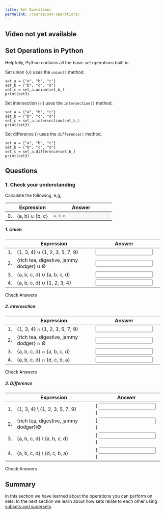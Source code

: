 ```yaml
---
title: Set Operations
permalink: /course/set-operations/
---
```


## Video not yet available

## Set Operations in Python

Helpfully, Python contains all the basic set operations built in.

Set union (∪) uses the `union()` method.

    set_a = {"a", "b", "c"}
    set_b = {"b", "c", "d"}
    set_c = set_a.union(set_b_)
    print(set3) 

Set intersection (∩) uses the `intersection()` method.

    set_a = {"a", "b", "c"}
    set_b = {"b", "c", "d"}
    set_c = set_a.intersection(set_b_)
    print(set3) 

Set difference (\) uses the `difference()` method.

    set_a = {"a", "b", "c"}
    set_b = {"b", "c", "d"}
    set_c = set_a.difference(set_b_)
    print(set3) 

## Questions

### 1. Check your understanding

Calculate the following, e,g, 

|    | Expression | Answer |
|----| ------ | -------|
| 0. | <label for ="example">{a, b} ∪ {b, c}</label> | <input type="text" id="example" value="a, b, c" disabled/> |

##### 1. Union

|    | Expression | Answer | |
|----| ------ | ------- |--|
| 1. | <label for ="q11">{1, 3, 4} ∪ {1, 2, 3, 5, 7, 9}</label> | <input type="text" id="q11" data-answer-set="1,2,3,4,5,7,9" /> | <span id="q11c" style="display:inline-block"></span> |
| 2. | <label for ="q12">{rich tea, digestive, jammy dodger} ∪ Ø</label> | <input type="text" id="q12" data-answer-set="" /> | <span id="q12c" style="display:inline-block"></span> |
| 3. | <label for ="q13">{a, b, c, d} ∪ {a, b, c, d}</label> | <input type="text" id="q13" data-answer-set="a,b,c,d" /> | <span id="q13c" style="display:inline-block"></span> |
| 4. | <label for ="q14">{a, b, c, d} ∪ {1, 2, 3, 4}</label> | <input type="text" id="q14" data-answer-set="a,b,c,d,1,2,3,4" /> | <span id="q14c" style="display:inline-block"></span> |

<script src="/assets/check.js"></script>
<a class="btn btn-primary" type="submit" onClick="checkAnswers('q1')">Check Answers</a>

##### 2. Intersection

|    | Expression | Answer | |
|----| ------ | ------- |--|
| 1. | <label for ="q21">{1, 3, 4} ∩ {1, 2, 3, 5, 7, 9}</label> | <input type="text" id="q21" data-answer-set="1,3"/> | <span id="q21c" style="display:inline-block"></span> |
| 2. | <label for ="q22">{rich tea, digestive, jammy dodger} ∩ Ø</label> | <input type="text" id="q22" data-answer-set=""/> |  <span id="q22c" style="display:inline-block"></span> |
| 3. | <label for ="q23">{a, b, c, d} ∩ {a, b, c, d}</label> | <input type="text" id="q23" data-answer-set="a,b,c,d"/> |  <span id="q23c" style="display:inline-block"></span> |
| 4. | <label for ="q24">{a, b, c, d} ∩ {d, c, b, a}</label> | <input type="text" id="q24" data-answer-set="a,b,c,d"/> | <span id="q24c" style="display:inline-block"></span> |

<a class="btn btn-primary" type="submit" onClick="checkAnswers('q2')">Check Answers</a>

##### 3. Difference

|    | Expression | Answer |
|----| ------ | ------- |
| 1. | <label for ="q31">{1, 3, 4} \ {1, 2, 3, 5, 7, 9}</label> | { <input type="text" id="q31" data-answer-set="4"/> } |  <span id="q31c" style="display:inline-block"></span> |
| 2. | <label for ="q32">{rich tea, digestive, jammy dodger}\Ø</label> | { <input type="text" id="q32" data-answer-set="rich tea, digestive, jammy dodger" /> } |  <span id="q32c" style="display:inline-block"></span> |
| 3. | <label for ="q33">{a, b, c, d} \ {a, b, c, d}</label> | { <input type="text" id="q33" data-answer-set="" /> } |  <span id="q33c" style="display:inline-block"></span> |
| 4. | <label for ="q34">{a, b, c, d} \ {d, c, b, a}</label> | { <input type="text" id="q34" data-answer-set="" /> } |  <span id="q34c" style="display:inline-block"></span> |

<a class="btn btn-primary" type="submit" onClick="checkAnswers('q3')">Check Answers</a>

## Summary

In this section we have learned about the operations you can perform on sets. In the next section we learn about how sets relate to each other using [subsets and supersets](./subsets-and-supersets/).